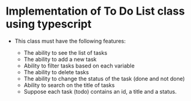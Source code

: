 # Implementation of To Do List class using typescript

- This class must have the following features:

  - The ability to see the list of tasks
  - The ability to add a new task
  - Ability to filter tasks based on each variable
  - The ability to delete tasks
  - The ability to change the status of the task (done and not done)
  - Ability to search on the title of tasks
  - Suppose each task (todo) contains an id, a title and a status.
